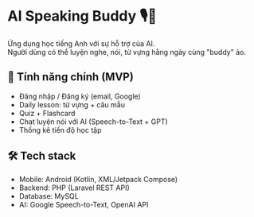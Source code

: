 # AI Speaking Buddy 🎙️🤖

Ứng dụng học tiếng Anh với sự hỗ trợ của AI.  
Người dùng có thể luyện nghe, nói, từ vựng hằng ngày cùng "buddy" ảo.

## 🚀 Tính năng chính (MVP)
- Đăng nhập / Đăng ký (email, Google)
- Daily lesson: từ vựng + câu mẫu
- Quiz + Flashcard
- Chat luyện nói với AI (Speech-to-Text + GPT)
- Thống kê tiến độ học tập

## 🛠️ Tech stack
- Mobile: Android (Kotlin, XML/Jetpack Compose)
- Backend: PHP (Laravel REST API)
- Database: MySQL
- AI: Google Speech-to-Text, OpenAI API
